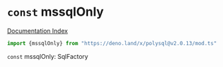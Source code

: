 # `const` mssqlOnly

[Documentation Index](../README.md)

```ts
import {mssqlOnly} from "https://deno.land/x/polysql@v2.0.13/mod.ts"
```

`const` mssqlOnly: SqlFactory

